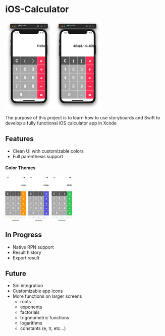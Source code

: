 # iOS-Calculator
<img src="https://github.com/Papunk/iOS-Calculator/blob/main/Screenshots/Hello.png" width="150"> <img src="https://github.com/Papunk/iOS-Calculator/blob/main/Screenshots/Math.png" width="150px">

The purpose of this project is to learn how to use storyboards and Swift to develop a fully functional iOS calculator app in Xcode

## Features
- Clean UI with customizable colors
- Full parenthesis support

#### Color Themes
<kbd> <img src="https://github.com/Papunk/iOS-Calculator/blob/main/Screenshots/Orange.png" width="65px"> </kbd> <kbd> <img src="https://github.com/Papunk/iOS-Calculator/blob/main/Screenshots/Indigo.png" width="65px"> </kbd> <kbd> <img src="https://github.com/Papunk/iOS-Calculator/blob/main/Screenshots/Green.png" width="65px"> </kbd>


## In Progress
- Native RPN support
- Result history
- Export result

## Future
- Siri integration
- Customizable app icons
- More functions on larger screens
  - roots
  - exponents
  - factorials
  - trigonometric functions
  - logarithms
  - constants (e, π, etc...)


